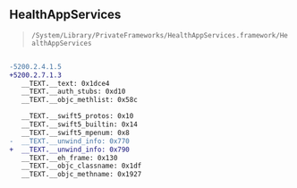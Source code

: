 ## HealthAppServices

> `/System/Library/PrivateFrameworks/HealthAppServices.framework/HealthAppServices`

```diff

-5200.2.4.1.5
+5200.2.7.1.3
   __TEXT.__text: 0x1dce4
   __TEXT.__auth_stubs: 0xd10
   __TEXT.__objc_methlist: 0x58c

   __TEXT.__swift5_protos: 0x10
   __TEXT.__swift5_builtin: 0x14
   __TEXT.__swift5_mpenum: 0x8
-  __TEXT.__unwind_info: 0x770
+  __TEXT.__unwind_info: 0x790
   __TEXT.__eh_frame: 0x130
   __TEXT.__objc_classname: 0x1df
   __TEXT.__objc_methname: 0x1927

```
